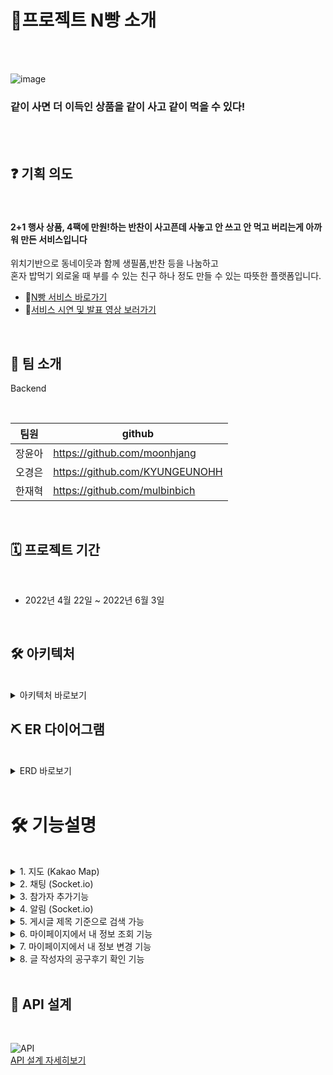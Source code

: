 # 🎯프로젝트 N빵 소개
<br><br>

![image](https://user-images.githubusercontent.com/101075355/171989148-1d40b7bc-8a40-4aab-9fbc-077b2f24d2e2.png)


   
### 같이 사면 더 이득인 상품을 같이 사고 같이 먹을 수 있다! 
<br><br>


   
## ❓ 기획 의도       
<br>

#### 2+1 행사 상품, 4팩에 만원!하는 반찬이 사고픈데 사놓고 안 쓰고 안 먹고 버리는게 아까워 만든 서비스입니다

  위치기반으로 동네이웃과 함께 생필품,반찬 등을 나눔하고  
  혼자 밥먹기 외로울 때 부를 수 있는 친구 하나 정도 만들 수 있는 따뜻한 플랫폼입니다.


* 🤟[N빵 서비스 바로가기](https://nbbang.site/)
* 👀[서비스 시연 및 발표 영상 보러가기](https://youtu.be/BtlWQiGYH0g)

<br>

## 👥 팀 소개

Backend

<br>

팀원|github
---|---|
장윤아 | https://github.com/moonhjang
오경은 | https://github.com/KYUNGEUNOHH
한재혁 | https://github.com/mulbinbich
<br>

## 🗓 프로젝트 기간

<br>

* 2022년 4월 22일 ~ 2022년 6월 3일 
  
<br>  

## 🛠️ 아키텍처

<br>
<details>
    <summary>아키텍처 바로보기</summary>

<!-- summary 아래 한칸 공백 두고 내용 삽입 -->
![아키텍처](https://user-images.githubusercontent.com/99785621/171987495-7d0f5d0d-7178-4f40-a4e2-07ebc125ca9e.png)



</details>


## ⛏️ ER 다이어그램

<br>

<details>
    <summary>ERD 바로보기</summary>

<!-- summary 아래 한칸 공백 두고 내용 삽입 -->
![ERD](https://user-images.githubusercontent.com/99785621/171987402-7f6c4211-c397-4ba2-a8ad-9ce5344e7eda.png)



</details>

<br>

# :hammer_and_wrench: 기능설명

<br>
<details>
<summary>1. 지도 (Kakao Map)</summary>
  
<div markdown="1">       

- 사용자 위치 기준, 권역별 게시글 확인가능
- 지도 마커 선택 시, 해당 게시글의 상세내용을 보여주며 위치로 이동

<img width="684" src="https://user-images.githubusercontent.com/100512708/171988121-3ffc2b22-dae7-41c0-bc29-b112eb8d150a.png">

</div>
</details>

<details>
<summary>2. 채팅 (Socket.io)</summary>
  
<div markdown="1">       

- 각 게시물에 따른 채팅방 생성
- 상대방이 채팅 입력 시, '입력중'이라는 상태 확인 가능
- 상대방이 입장/퇴장 시 확인 가능
- 채팅창 상단에 위치 시,  새로운 채팅메세지를 스크롤다운 없이 확인가능

<img width="684" src="https://user-images.githubusercontent.com/100512708/171988207-3256c153-eaf9-42f5-b757-abc1d6a75ef2.png">

</div>
</details>

<details>
<summary>3. 참가자 추가기능</summary>
  
<div markdown="1">       

- 실시간으로 채팅 참여자 확인 가능
- 방장은 대기자 :left_right_arrow: 거래자로 변경 가능
- 거래자인 경우 취소 가능

<img width="684" src="https://user-images.githubusercontent.com/100512708/171988415-9339e4d4-bc20-406e-95bf-379063723e38.png">

</div>
</details>

<details>
<summary>4. 알림 (Socket.io)</summary>
  
<div markdown="1">       

- 해당 채팅방에 있지 않거나 오프라인 상태 시, 알림 송신
  * 새로운 메시지 전달 시
  * 해당 게시글에 거래자로 확정 시
  * 거래자가 거래 취소 시
  
<img width="684" src="https://user-images.githubusercontent.com/100512708/171988502-845617fa-a8b1-4158-8375-f6379601a8b6.png">

</div>
</details>

<details>
<summary>5. 게시글 제목 기준으로 검색 가능</summary>
  
<div markdown="1">       
  
<img width="684" src="https://user-images.githubusercontent.com/100512708/171988543-e9907e9f-0fd7-450b-82ec-35970639f291.png">

</div>
</details>

<details>
<summary>6. 마이페이지에서 내 정보 조회 기능</summary>
  
- 본인이 작성한 공구 / 참여한 공구 / 찜한 공구 를 확인 가능  
  
<div markdown="1">       
  
<img width="684" alt="스크린샷 2022-06-04 오후 4 08 53" src="https://user-images.githubusercontent.com/100512708/171988813-b64194bd-6067-4684-a7f9-17712af8168d.png">

</div>
</details>

<details>
<summary>7. 마이페이지에서 내 정보 변경 기능</summary>
  
- 닉네임 및 상태메시지 변경 가능
- 회원 탈퇴 기능  
  
<div markdown="1">       
  
<img width="684" alt="스크린샷 2022-06-04 오후 4 13 43" src="https://user-images.githubusercontent.com/100512708/171988990-11e75a26-bdb2-4410-a3e7-9d813a883e6e.png">
  
</div>
</details>

<details>
<summary>8. 글 작성자의 공구후기 확인 기능</summary>
  
- 작성자의 마이페이지에서 공구 후기 확인 가능 
  
<div markdown="1">       
  
<img width="684" alt="스크린샷 2022-06-04 오후 4 20 34" src="https://user-images.githubusercontent.com/100512708/171989131-d9116c17-6a10-4853-a585-70c147c13836.png">
  
</div>
</details>

<br>

## 🍞 API 설계

<br>

![API](https://user-images.githubusercontent.com/99785621/171988880-9d88db79-4b4a-43df-bb3d-76a55a75d7ae.png)
<br>
[API 설계 자세히보기](https://www.notion.so/0d44c115d06240b98ba8ca171e9fed2c?v=329099a73f3d4e7595b8a6369a932387)





